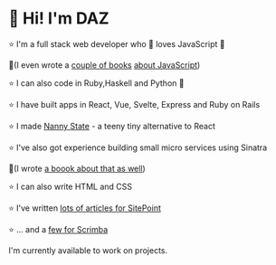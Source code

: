 # 👋 Hi! I'm DAZ

⭐ I'm a full stack web developer who 💜 loves JavaScript 💚

📘(I even wrote a [couple of books](https://www.amazon.co.uk/JavaScript-Novice-Ninja-Darren-Jones-ebook/dp/B0C1556VYB/) [about JavaScript](https://www.amazon.co.uk/Learn-Code-JavaScript-Darren-Jones/dp/1925836401))

⭐ I can also code in Ruby,Haskell and Python 🐍

⭐ I have built apps in React, Vue, Svelte, Express and Ruby on Rails

⭐ I made [Nanny State](https://github.com/daz4126/Nanny-State) - a teeny tiny alternative to React

⭐ I've also got experience building small micro services using Sinatra

📕(I wrote [a boook about that as well](https://www.amazon.co.uk/Jump-Start-Sinatra-Darren-Jones/dp/0987332147/))

⭐ I can also write HTML and CSS

⭐ I've written [lots of articles for SitePoint](https://www.sitepoint.com/author/djones/)

⭐ ... and a [few for Scrimba](https://scrimba.com/articles/author/darren/)

I'm currently available to work on projects.
